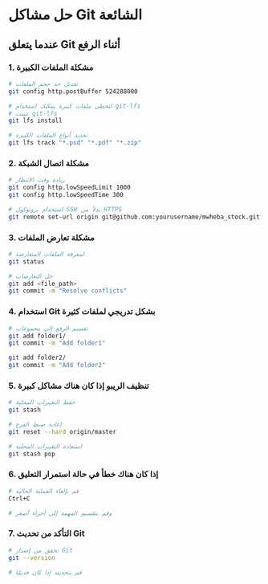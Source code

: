 # حل مشاكل Git الشائعة

## عندما يتعلق Git أثناء الرفع

### 1. مشكلة الملفات الكبيرة
```bash
# تعديل حد حجم الملفات
git config http.postBuffer 524288000

# لتخطي ملفات كبيرة يمكنك استخدام git-lfs
# تثبيت git-lfs
git lfs install

# تحديد أنواع الملفات الكبيرة
git lfs track "*.psd" "*.pdf" "*.zip"
```

### 2. مشكلة اتصال الشبكة
```bash
# زيادة وقت الانتظار
git config http.lowSpeedLimit 1000
git config http.lowSpeedTime 300

# استخدام بروتوكول SSH بدلاً من HTTPS
git remote set-url origin git@github.com:yourusername/mwheba_stock.git
```

### 3. مشكلة تعارض الملفات
```bash
# لمعرفة الملفات المتعارضة
git status

# حل التعارضات
git add <file_path>
git commit -m "Resolve conflicts"
```

### 4. استخدام Git بشكل تدريجي لملفات كثيرة
```bash
# تقسيم الرفع إلى مجموعات
git add folder1/
git commit -m "Add folder1"

git add folder2/
git commit -m "Add folder2"
```

### 5. تنظيف الريبو إذا كان هناك مشاكل كبيرة
```bash
# حفظ التغييرات المحلية
git stash

# إعادة ضبط الفرع
git reset --hard origin/master

# استعادة التغييرات المحلية
git stash pop
```

### 6. إذا كان هناك خطأ في حالة استمرار التعليق
```bash
# قم بإلغاء العملية الحالية
Ctrl+C 

# وقم بتقسيم المهمة إلى أجزاء أصغر
```

### 7. التأكد من تحديث Git
```bash
# تحقق من إصدار Git
git --version

# قم بتحديثه إذا كان قديمًا
```
